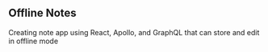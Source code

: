 ## Offline Notes

Creating note app using React, Apollo, and GraphQL that can store and edit in offline mode
